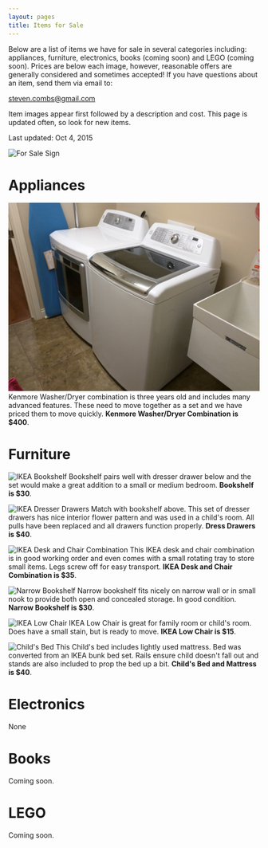 ```yaml
---
layout: pages
title: Items for Sale
---
```


Below are a list of items we have for sale in several categories including: appliances, furniture, electronics, books (coming soon) and LEGO (coming soon). Prices are below each image, however, reasonable offers are generally considered and sometimes accepted! If you have questions about an item, send them via email to:

[steven.combs@gmail.com](mailto:steven.combs@gmail.com)

Item images appear first followed by a description and cost. This page is updated often, so look for new items.

Last updated: Oct 4, 2015

![For Sale Sign](http://www.stevencombs.com/for-sale/for-sale-sign.png)

# Appliances

![Kenmore Washer Dryer](/for-sale/kenmore-washer-dryer.jpg)
Kenmore Washer/Dryer combination is three years old and includes many advanced features. These need to move together as a set and we have priced them to move quickly. **Kenmore Washer/Dryer Combination is $400**.

# Furniture
![IKEA Bookshelf](http://www.stevencombs.com/for-sale/IMG_20150905_130642.jpg)
Bookshelf pairs well with dresser drawer below and the set would make a great addition to a small or medium bedroom. **Bookshelf is $30**.

![IKEA Dresser Drawers](http://www.stevencombs.com/for-sale/IMG_20151003_134103.jpg)
Match with bookshelf above. This set of dresser drawers has nice interior flower pattern and was used in a child's room. All pulls have been replaced and all drawers function properly. **Dress Drawers is $40**.

![IKEA Desk and Chair Combination](http://www.stevencombs.com/for-sale/IMG_20150905_130652.jpg)
This IKEA desk and chair combination is in good working order and even comes with a small rotating tray to store small items. Legs screw off for easy transport. **IKEA Desk and Chair Combination is $35**.

![Narrow Bookshelf](http://www.stevencombs.com/for-sale/IMG_20150905_130801.jpg)
Narrow bookshelf fits nicely on narrow wall or in small nook to provide both open and concealed storage. In good condition. **Narrow Bookshelf is $30**.

![IKEA Low Chair](http://www.stevencombs.com/for-sale/IMG_20150905_130940.jpg)
IKEA Low Chair is great for family room or child's room. Does have a small stain, but is ready to move. **IKEA Low Chair is $15**.

![Child's Bed](http://www.stevencombs.com/for-sale/IMG_20150926_171610.jpg)
This Child's bed includes lightly used mattress. Bed was converted from an IKEA bunk bed set. Rails ensure child doesn't fall out and stands are also included to prop the bed up a bit. **Child's Bed and Mattress is $40**.

# Electronics

None

# Books

Coming soon.

# LEGO

Coming soon.
